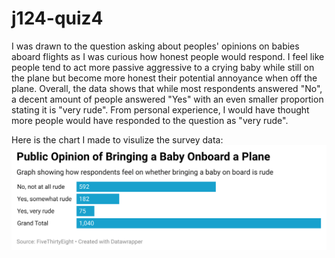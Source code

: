 # j124-quiz4

I was drawn to the question asking about peoples' opinions on babies aboard flights as I was curious how honest people would respond.  I feel like people tend to act more passive aggressive to a crying baby while still on the plane but become more honest their potential annoyance when off the plane.  Overall, the data shows that while most respondents answered "No", a decent amount of people answered "Yes" with an even smaller proportion stating it is "very rude".  From personal experience, I would have thought more people would have responded to the question as "very rude".



Here is the chart I made to visulize the survey data:
![This is the chart here](hAzK9-public-opinion-of-bringing-a-baby-onboard-a-plane.png)


